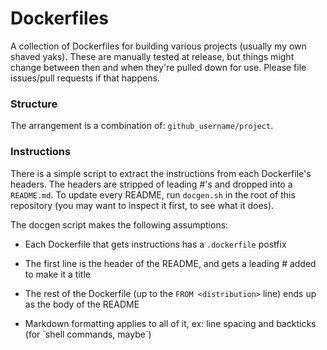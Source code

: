 # Dockerfiles

A collection of Dockerfiles for building various projects (usually my own shaved yaks). These are manually tested at release, but things might change between then and when they're pulled down for use. Please file issues/pull requests if that happens.

### Structure

The arrangement is a combination of: `github_username/project`.

### Instructions

There is a simple script to extract the instructions from each Dockerfile's headers. The headers are stripped of leading \#'s
and dropped into a `README.md`. To update every README, run `docgen.sh` in the root of this repository (you may want
to inspect it first, to see what it does).

The docgen script makes the following assumptions:

* Each Dockerfile that gets instructions has a `.dockerfile` postfix

* The first line is the header of the README, and gets a leading \# added to make it a title

* The rest of the Dockerfile (up to the `FROM <distribution>` line) ends up as the body of the README

* Markdown formatting applies to all of it, ex: line spacing and backticks (for \`shell commands, maybe\`)
